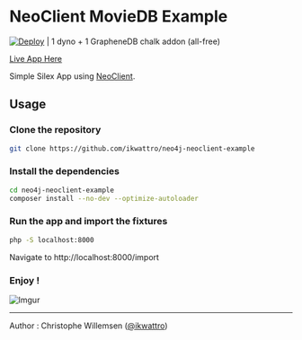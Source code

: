 # NeoClient MovieDB Example

[![Deploy](https://www.herokucdn.com/deploy/button.png)](https://heroku.com/deploy) | 1 dyno + 1 GrapheneDB chalk addon (all-free)

[Live App Here](http://neo4j-neoclient-example.herokuapp.com/)

Simple Silex App using [NeoClient](https://github.com/neoxygen/neo4j-neoclient).

## Usage 

### Clone the repository

```bash
git clone https://github.com/ikwattro/neo4j-neoclient-example
```

### Install the dependencies

```bash
cd neo4j-neoclient-example
composer install --no-dev --optimize-autoloader
```

### Run the app and import the fixtures

```bash
php -S localhost:8000
```

Navigate to http://localhost:8000/import

### Enjoy !

![Imgur](http://i.imgur.com/VECZ25P.png)


---

Author : Christophe Willemsen ([@ikwattro](https://twitter.com/ikwattro))